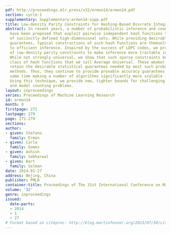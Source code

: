```yaml
---
pdf: http://proceedings.mlr.press/v32/ermon14/ermon14.pdf
section: cycle-1
supplementary: Supplementary:ermon14-supp.pdf
title: Low-density Parity Constraints for Hashing-Based Discrete Integration
abstract: In recent years, a number of probabilistic inference and counting techniques
  have been proposed that exploit pairwise independent hash functions to infer properties
  of succinctly defined high-dimensional sets. While providing desirable statistical
  guarantees, typical constructions of such hash functions are themselves not amenable
  to efficient inference. Inspired by the success of LDPC codes, we propose the use
  of low-density parity constraints to make inference more tractable in practice.
  While not strongly universal, we show that such sparse constraints belong to a new
  class of hash functions that we call Average Universal. These weaker hash functions
  retain the desirable statistical guarantees needed by most such probabilistic inference
  methods. Thus, they continue to provide provable accuracy guarantees while at the
  same time making a number of algorithms significantly more scalable in practice.
  Using this technique, we provide new, tighter bounds for challenging discrete integration
  and model counting problems.
layout: inproceedings
series: Proceedings of Machine Learning Research
id: ermon14
month: 0
firstpage: 271
lastpage: 279
page: 271-279
sections: 
author:
- given: Stefano
  family: Ermon
- given: Carla
  family: Gomes
- given: Ashish
  family: Sabharwal
- given: Bart
  family: Selman
date: 2014-01-27
address: Bejing, China
publisher: PMLR
container-title: Proceedings of The 31st International Conference on Machine Learning
volume: '32'
genre: inproceedings
issued:
  date-parts:
  - 2014
  - 1
  - 27
# Format based on citeproc: http://blog.martinfenner.org/2013/07/30/citeproc-yaml-for-bibliographies/
---
```

